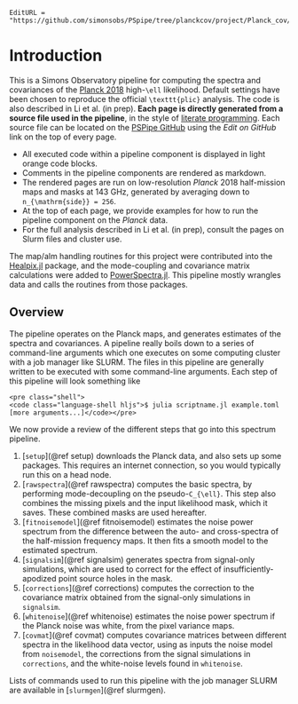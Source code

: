```@meta
EditURL = "https://github.com/simonsobs/PSpipe/tree/planckcov/project/Planck_cov/docs/src/index.md"
```

# Introduction

This is a Simons Observatory pipeline for computing the spectra and covariances of the
[Planck 2018](https://arxiv.org/abs/1907.12875) high-``\ell`` likelihood. Default
settings have been chosen to reproduce the official ``\texttt{plic}`` analysis. The
code is also described in Li et al. (in prep). **Each page
is directly generated from a source file used in the pipeline**, in the style of
[literate programming](https://en.wikipedia.org/wiki/Literate_programming). Each source
file can be located on the [PSPipe GitHub](https://github.com/simonsobs/PSpipe) using the
*Edit on GitHub* link on the top of every page.

* All executed code within a pipeline component is displayed in light orange code blocks.
* Comments in the pipeline components are rendered as markdown.
* The rendered pages are run on low-resolution *Planck* 2018 half-mission maps and masks
  at 143 GHz, generated by averaging down to ``n_{\mathrm{side}} = 256``.
* At the top of each page, we provide examples for how to run the pipeline component
  on the *Planck* data.
* For the full analysis described in Li et al. (in prep), consult the pages on Slurm
  files and cluster use.

The map/alm handling routines for this project were contributed into
the [Healpix.jl](https://ziotom78.github.io/Healpix.jl/dev/) package, and the
mode-coupling and covariance matrix calculations were added to
[PowerSpectra.jl](https://xzackli.github.io/PowerSpectra.jl/dev/).
This pipeline mostly wrangles data and calls the routines from those packages.

## Overview

The pipeline operates on the Planck maps, and generates estimates of the spectra and 
covariances. A pipeline really boils down to a series of command-line arguments which one
executes on some computing cluster with a job manager like SLURM. The files in this 
pipeline are generally written to be executed with some command-line arguments. 
Each step of this pipeline will look something like

```@raw html
<pre class="shell">
<code class="language-shell hljs">$ julia scriptname.jl example.toml [more arguments...]</code></pre>
```

We now provide a review of the different steps that go into this spectrum pipeline.

1. [`setup`](@ref setup) downloads the Planck data, and also sets up some packages. This requires an internet connection, so you would typically run this on a head node.
2. [`rawspectra`](@ref rawspectra) computes the basic spectra, by performing mode-decoupling on the pseudo-``C_{\ell}``. This step also combines the missing pixels and the input likelihood mask, which it saves. These combined masks are used hereafter.
3. [`fitnoisemodel`](@ref fitnoisemodel) estimates the noise power spectrum from the difference between the auto- and cross-spectra of the half-mission frequency maps. It then fits a smooth model to the estimated spectrum.
4. [`signalsim`](@ref signalsim) generates spectra from signal-only simulations, which are used to correct for the effect of insufficiently-apodized point source holes in the mask.
5. [`corrections`](@ref corrections) computes the correction to the covariance matrix obtained from the signal-only simulations in `signalsim`.
6. [`whitenoise`](@ref whitenoise) estimates the noise power spectrum if the Planck noise was white, from the pixel variance maps.
7. [`covmat`](@ref covmat) computes covariance matrices between different spectra in the likelihood data vector, using as inputs the noise model from `noisemodel`, the corrections from the signal simulations in `corrections`, and the white-noise levels found in `whitenoise`. 

Lists of commands used to run this pipeline with the job manager SLURM are available in [`slurmgen`](@ref slurmgen).


